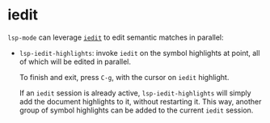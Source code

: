 # iedit

`lsp-mode` can leverage [`iedit`](https://github.com/victorhge/iedit) to edit
semantic matches in parallel:

- `lsp-iedit-highlights`: invoke `iedit` on the symbol highlights at point, all
  of which will be edited in parallel.

  To finish and exit, press `C-g`, with the cursor on `iedit` highlight.

  If an `iedit` session is already active, `lsp-iedit-highlights` will simply
  add the document highlights to it, without restarting it. This way, another
  group of symbol highlights can be added to the current `iedit` session.
